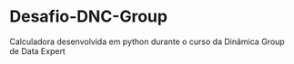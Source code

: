 # Desafio-DNC-Group
 Calculadora desenvolvida em python durante o curso da Dinâmica Group de Data Expert
